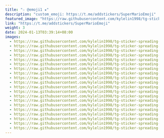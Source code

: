 ```yaml
---
title: "☆ @emoji1 ★"
description: "custom_emoji: https://t.me/addstickers/SuperMarioEmoji"
featured_image: "https://raw.githubusercontent.com/kylelin1998/tg-sticker-spreading-worldwide-images/main/img/e25e2278-e0bc-46d3-b45f-aae1e4e6139e.jpg"
link: "https://t.me/addstickers/SuperMarioEmoji"
weight: 3
date: 2024-01-13T03:39:14+08:00
images:
  - https://raw.githubusercontent.com/kylelin1998/tg-sticker-spreading-worldwide-images/main/img/e25e2278-e0bc-46d3-b45f-aae1e4e6139e.jpg
  - https://raw.githubusercontent.com/kylelin1998/tg-sticker-spreading-worldwide-images/main/img/ebc0ce74-18e5-47fe-9e52-9c14445bcca8.jpg
  - https://raw.githubusercontent.com/kylelin1998/tg-sticker-spreading-worldwide-images/main/img/18578cf9-e32d-45b2-a874-4f57a4d5dcac.jpg
  - https://raw.githubusercontent.com/kylelin1998/tg-sticker-spreading-worldwide-images/main/img/92cc3574-c691-48b2-abc5-bca278dc062e.jpg
  - https://raw.githubusercontent.com/kylelin1998/tg-sticker-spreading-worldwide-images/main/img/bc0e401e-82cb-4e97-897d-a97d5419a4bf.jpg
  - https://raw.githubusercontent.com/kylelin1998/tg-sticker-spreading-worldwide-images/main/img/2d47886e-e03d-48d3-8476-d207e5508a10.jpg
  - https://raw.githubusercontent.com/kylelin1998/tg-sticker-spreading-worldwide-images/main/img/787f4999-f665-42a6-a06f-4531dedf0e67.jpg
  - https://raw.githubusercontent.com/kylelin1998/tg-sticker-spreading-worldwide-images/main/img/d906e6e0-ea5a-4804-b58e-bab827396a76.jpg
  - https://raw.githubusercontent.com/kylelin1998/tg-sticker-spreading-worldwide-images/main/img/63446548-2bc8-4deb-bea6-897ebeb211ee.jpg
  - https://raw.githubusercontent.com/kylelin1998/tg-sticker-spreading-worldwide-images/main/img/1a6509bf-4a21-40a4-a736-bc143b6ce723.jpg
  - https://raw.githubusercontent.com/kylelin1998/tg-sticker-spreading-worldwide-images/main/img/8830243f-d6b7-48af-926f-6d8c4c0698e5.jpg
  - https://raw.githubusercontent.com/kylelin1998/tg-sticker-spreading-worldwide-images/main/img/56638f5f-48a8-4698-b5b4-1e636796ae08.jpg
  - https://raw.githubusercontent.com/kylelin1998/tg-sticker-spreading-worldwide-images/main/img/27024690-e331-4cd8-9e94-fcdb87e302bc.jpg
  - https://raw.githubusercontent.com/kylelin1998/tg-sticker-spreading-worldwide-images/main/img/db73c665-fa92-4652-bc31-26289aa11385.jpg
  - https://raw.githubusercontent.com/kylelin1998/tg-sticker-spreading-worldwide-images/main/img/e4a92d88-91e8-4444-a1bb-5eaad23f8aea.jpg
  - https://raw.githubusercontent.com/kylelin1998/tg-sticker-spreading-worldwide-images/main/img/cc17c8a1-2b40-49b5-9c14-13334a2e6487.jpg
  - https://raw.githubusercontent.com/kylelin1998/tg-sticker-spreading-worldwide-images/main/img/475dbfae-1b81-4586-a78c-d99dd6ade2a0.jpg
  - https://raw.githubusercontent.com/kylelin1998/tg-sticker-spreading-worldwide-images/main/img/a1a42b52-1b60-4033-8beb-69b26a8eca0f.jpg
  - https://raw.githubusercontent.com/kylelin1998/tg-sticker-spreading-worldwide-images/main/img/e1cda25d-f59f-477c-b1b7-7eddb6d748cc.jpg
  - https://raw.githubusercontent.com/kylelin1998/tg-sticker-spreading-worldwide-images/main/img/7146e8b4-8b12-4f35-9b9d-edab380b5180.jpg
---
```

